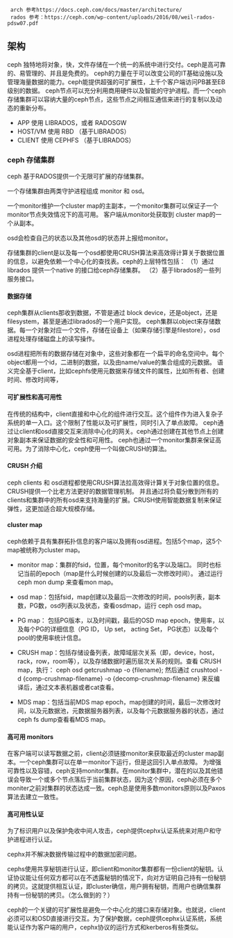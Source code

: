         
     arch 参考https://docs.ceph.com/docs/master/architecture/
     rados 参考：https://ceph.com/wp-content/uploads/2016/08/weil-rados-pdsw07.pdf
     
## 架构

ceph 独特地将对象，快，文件存储在一个统一的系统中进行交付。ceph是高可靠的、易管理的、并且是免费的。
ceph的力量在于可以改变公司的IT基础设施以及管理海量数据的能力。ceph能提供超强的可扩展性，上千个客户端访问PB甚至EB级别的数据。
ceph节点可以充分利用商用硬件以及智能的守护进程。而一个ceph存储集群可以容纳大量的ceph节点，这些节点之间相互通信来进行的复制以及动态的重新分布。

* APP 使用 LIBRADOS，或者 RADOSGW
* HOST/VM  使用 RBD  （基于LIBRADOS）
* CLIENT 使用 CEPHFS （基于LIBRADOS）
  
### ceph 存储集群

ceph 基于RADOS提供一个无限可扩展的存储集群。

一个存储集群由两类守护进程组成 monitor 和 osd。

一个monitor维护一个cluster map的主副本，一个monitor集群可以保证子一个monitor节点失效情况下的高可用。
客户端从monitor处获取到 cluster map的一个从副本。

osd会检查自己的状态以及其他osd的状态并上报给monitor。

存储集群的client是以及每一个osd都使用CRUSH算法来高效得计算关于数据位置的信息，以避免依赖一个中心化的查找表。ceph的上层特性包括：
（1）通过librados 提供一个native 的接口给ceph存储集群。
（2）基于librados的一些列服务接口。

#### 数据存储

ceph集群从clients那收到数据，不管是通过 block device，还是object，还是 filesystem，甚至是通过librados的一个用户实现。
ceph集群以object来存储数据。每一个对象对应一个文件，存储在设备上（如果存储引擎是filestore），osd进程处理存储磁盘上的读写操作。
  
osd进程把所有的数据存储在对象中，这些对象都在一个扁平的命名空间中。每个object都用一个id，二进制的数据，以及由name/value的集合组成的元数据。
语义完全基于client，比如cephfs使用元数据来存储文件的属性，比如所有者、创建时间、修改时间等，
  
#### 可扩展性和高可用性

 在传统的结构中，client直接和中心化的组件进行交互。这个组件作为进入复杂子系统的单一入口。这个限制了性能以及可扩展性，同时引入了单点故障。
 ceph通过让client和osd直接交互来消除中心化的网关。ceph通过创建在其他节点上创建对象副本来保证数据的安全性和可用性。
 ceph也通过一个monitor集群来保证高可用。为了消除中心化，ceph使用一个叫做CRUSH的算法。
 
 #### CRUSH 介绍
 
ceph clients 和 osd进程都使用CRUSH算法拉高效得计算关于对象位置的信息。CRUSH提供一个比老方法更好的数据管理机制。
并且通过将负载分散到所有的clients和集群中的所有osd来支持海量的扩展。CRUSH使用智能数据复制来保证弹性，这更加适合超大规模存储。

#### cluster map

ceph依赖于具有集群拓扑信息的客户端以及拥有osd进程。包括5个map，这5个map被统称为cluster map。

* monitor map：集群的fsid，位置，每个monitor的名字以及端口。 同时也标记当前的epoch（map是什么时候创建的以及最后一次修改时间）。
通过运行 ceph mon dump 来查看mon map。

* osd map：包括fsid，map创建以及最后一次修改的时间，pools列表，副本数，PG数，osd列表以及状态，查看osdmap，运行 ceph osd map。

* PG map： 包括PG版本，以及时间戳，最后的OSD map epoch，使用率，以及每个PG的详细信息（PG ID， Up set， acting Set， PG状态）以及每个pool的使用率统计信息。

* CRUSH map：包括存储设备列表，故障域层次关系（即，device，host，rack，row，room等），以及存储数据时遍历层次关系的规则。查看 CRUSH map，执行：
 ceph osd getcrushmap -o {filename}; 然后通过 crushtool -d {comp-crushmap-filename} -o {decomp-crushmap-filename} 来反编译后，通过文本表机器或者cat查看。
 
* MDS map：包括当前MDS map epoch，map创建的时间，最后一次修改时间，以及元数据池，元数据服务器列表，以及每个元数据服务器的状态，通过 ceph fs dump查看看MDS map。

#### 高可用 monitors

在客户端可以读写数据之前，client必须链接monitor来获取最近的cluster map副本。一个ceph集群可以在单一monitor下运行，但是这回引入单点故障。
为增强可靠性以及容错，ceph支持monitor集群。在monitor集群中，潜在的以及其他错误会导致一个或多个节点落后于当前集群状态，因为这个原因，ceph必须在多个moniter之前对集群的状态达成一致。ceph总是使用多数monitors原则以及Paxos算法去建立一致性。

#### 高可用性认证

为了标识用户以及保护免收中间人攻击，ceph提供cephx认证系统来对用户和守护进程进行认证。

cephx并不解决数据传输过程中的数据加密问题。

cephs使用共享秘钥进行认证，即client和monitor集群都有一份client的秘钥。认证协议能让任何双方都可以在不透露秘钥的情况下，向对方证明自己持有一份秘钥的拷贝。这就提供相互认证，即cluster确信，用户拥有秘钥，而用户也确信集群持有一份秘钥的拷贝。（怎么做到的？）

ceph的一个关键的可扩展性是避免一个中心化的接口来存储对象。也就说，client必须可以和OSD直接进行交互。为了保护数据，ceph提供cephx认证系统，系统能认证作为客户端的用户，cephx协议的运行方式和kerberos有些类似。









  


    
  
  
  
